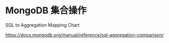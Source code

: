# MongoDB 集合操作

SQL to Aggregation Mapping Chart

https://docs.mongodb.org/manual/reference/sql-aggregation-comparison/



